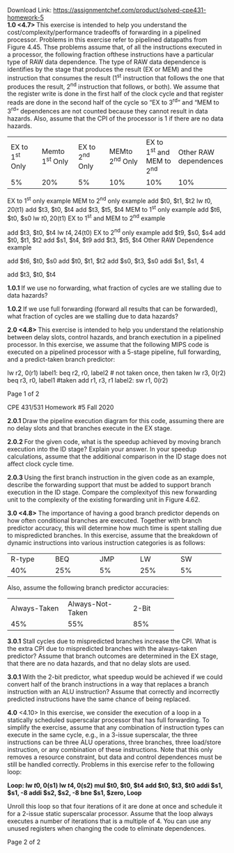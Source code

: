 Download Link: https://assignmentchef.com/product/solved-cpe431-homework-5
<br>
<strong>1.0          &lt;4.7&gt; </strong>This exercise is intended to help you understand the cost/complexity/performance tradeoffs of forwarding in a pipelined processor. Problems in this exercise refer to pipelined datapaths from Figure 4.45. Thse problems assume that, of all the instructions executed in a processor, the following fraction ofthese instructions have a particular type of RAW data dependence. The type of RAW data dependence is identifies by the stage that produces the result (EX or MEM) and the instruction that consumes the result (1<sup>st</sup> instruction that follows the one that produces the result, 2<sup>nd</sup> instruction that follows, or both). We assume that the register write is done in the first half of the clock cycle and that register reads are done in the second half of the cycle so “EX to 3<sup>rd</sup>” and “MEM to 3<sup>rd</sup>” dependences are not counted because they cannot result in data hazards. Also, assume that the CPI  of the processor is 1 if there are no data hazards.

<strong> </strong>

<table width="575">

 <tbody>

  <tr>

   <td width="93">EX to 1<sup>st</sup> Only</td>

   <td width="96">Memto 1<sup>st</sup> Only</td>

   <td width="93">EX to 2<sup>nd</sup> Only</td>

   <td width="96">MEMto 2<sup>nd</sup> Only</td>

   <td width="94">EX to 1<sup>st</sup> and MEM to 2<sup>nd</sup></td>

   <td width="103">Other RAW dependences</td>

  </tr>

  <tr>

   <td width="93">5%</td>

   <td width="96">20%</td>

   <td width="93">5%</td>

   <td width="96">10%</td>

   <td width="94">10%</td>

   <td width="103">10%</td>

  </tr>

 </tbody>

</table>

<strong> </strong>




EX to 1<sup>st</sup> only example MEM to 2<sup>nd</sup> only example   add   $t0, $t1, $t2   lw    $t0, 20($t1)   add   $t3, $t0, $t4   add   $t3, $t5, $t4  MEM to 1<sup>st</sup> only example   add   $t6, $t0, $s0   lw    $t0, 20($t1)  EX to 1<sup>st</sup> and MEM to 2<sup>nd</sup> example

add   $t3, $t0, $t4   lw    $t4, 24($t0)  EX to 2<sup>nd</sup> only example   add   $t9, $s0, $s4   add   $t0, $t1, $t2   add   $s1, $t4, $t9   add   $t3, $t5, $t4  Other RAW Dependence example

add   $t6, $t0, $s0                        add   $t0, $t1, $t2                       add   $s0, $t3, $s0     addi  $s1, $s1, 4

add   $t3, $t0, $t4

<strong>1.0.1      </strong>If we use no forwarding, what fraction of cycles are we stalling due to data hazards?




<strong>1.0.2      </strong>If we use full forwarding (forward all results that can be forwarded), what fraction of cycles are we stalling due to data hazards?

<strong> </strong>

<strong>2.0          &lt;4.8&gt; </strong>This exercise is intended to help you understand the relationship between delay slots, control hazards, and branch exectution in a pipelined processor. In this exercise, we assume that the following MIPS code is executed on a pipelined processor with a 5-stage pipeline, full forwarding, and a predict-taken branch predictor:

lw    r2, 0(r1)      label1:  beq   r2, r0, label2     # not taken once, then taken                 lw    r3, 0(r2)               beq   r3, r0, label1     #taken           add   r1, r3, r1     label2:  sw    r1, 0(r2)

Page 1 of 2




CPE 431/531                                                                     Homework #5                                                                           Fall 2020

<strong>2.0.1      </strong>Draw the pipeline execution diagram for this code, assuming there are no delay slots and that branches execute in the EX stage.

<strong> </strong>

<strong>2.0.2      </strong>For the given code, what is the speedup achieved by moving branch execution into the ID stage? Explain your answer. In your speedup calculations, assume that the additional comparison in the ID stage does not affect clock cycle time.

<strong> </strong>

<strong>2.0.3      </strong>Using the first branch instruction in the given code as an example, describe the forwarding support that must be added to support branch execution in the ID stage. Compare the complexityof this new forwarding unit to the complexity of the existing forwarding unit in Figure 4.62.

<strong> </strong>

<strong>3.0 </strong>         <strong>&lt;4.8&gt;</strong> The importance of having a good branch predictor depends on how often conditional branches are executed. Together with branch predictor accuracy, this will determine how much time is spent stalling due to mispredicted branches. In this exercise, assume that the breakdown of dynamic instructions into various instruction categories is as follows:




<table width="413">

 <tbody>

  <tr>

   <td width="86">R-type</td>

   <td width="86">BEQ</td>

   <td width="77">JMP</td>

   <td width="77">LW</td>

   <td width="86">SW</td>

  </tr>

  <tr>

   <td width="86">40%</td>

   <td width="86">25%</td>

   <td width="77">5%</td>

   <td width="77">25%</td>

   <td width="86">5%</td>

  </tr>

 </tbody>

</table>

Also, assume the following branch predictor accuracies:

<table width="336">

 <tbody>

  <tr>

   <td width="115">Always-Taken</td>

   <td width="134">Always-Not-Taken</td>

   <td width="86">2-Bit</td>

  </tr>

  <tr>

   <td width="115">45%</td>

   <td width="134">55%</td>

   <td width="86">85%</td>

  </tr>

 </tbody>

</table>




<strong>3.0.1</strong>      Stall cycles due to mispredicted branches increase the CPI. What is the extra CPI due to mispredicted branches with the always-taken predictor? Assume that branch outcomes are determined in the EX stage, that there are no data hazards, and that no delay slots are used.

<strong> </strong>

<strong>3.0.1      </strong>With the 2-bit predictor, what speedup would be achieved if we could convert half of the branch instructions in a way that replaces a branch instruction with an ALU instruction? Assume that correctly and incorrectly predicted instructions have the same chance of being replaced.

<strong> </strong>

<strong>4.0</strong>          &lt;4.10&gt; In this exercise, we consider the execution of a loop in a statically scheduled superscalar processor that has full forwarding. To simplify the exercise, assume that any combination of instruction types can execute in the same cycle, e.g., in a 3-issue superscalar, the three instructions can be three ALU operations, three branches, three load/store instruction, or any combination of these instructions. Note that this only removes a resource constraint, but data and control dependences must be still be handled correctly. Problems in this exercise refer to the following loop:<strong>  </strong>

<strong>Loop:  lw   $t0, 0($s1)        lw   $t4, 0($s2)        mul  $t0, $t0, $t4        add  $t0, $t3, $t0        addi $s1, $s1, -8        addi $s2, $s2, -8        bne  $s1, $zero, Loop </strong>

Unroll this loop so that four iterations of it are done at once and schedule it for a 2-issue static superscalar processor. Assume that the loop always executes a number of iterations that is a multiple of 4. You can use any unused registers when changing the code to eliminate dependences.<strong>  </strong>

Page 2 of 2


